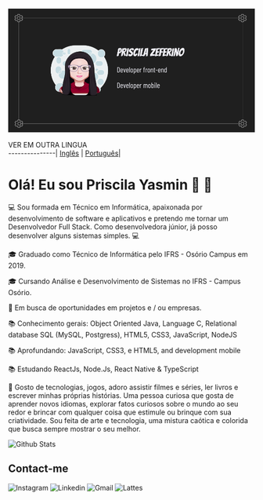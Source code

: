![](https://github.com/PriscilaZeferino/PriscilaZeferino/blob/master/cover.png)

VER EM OUTRA LINGUA   
---------------| 
[Inglês](https://github.com/PriscilaZeferino/PriscilaZeferino/)                            | 
[Português](https://github.com/PriscilaZeferino/PriscilaZeferino/blob/master/READMEPTBR.md)| 


# Olá! Eu sou Priscila Yasmin 👋 👋

:computer:  Sou formada em Técnico em Informática, apaixonada por desenvolvimento de software e aplicativos e pretendo me tornar um Desenvolvedor Full Stack. Como desenvolvedora júnior, já posso desenvolver alguns sistemas simples. :computer:

:mortar_board: Graduado como Técnico de Informática pelo IFRS - Osório Campus em 2019.

:mortar_board:  Cursando Análise e Desenvolvimento de Sistemas no IFRS - Campus Osório.

:office:  Em busca de oportunidades em projetos e / ou empresas.

:books:  Conhecimento gerais: Object Oriented Java, Language C, Relational database SQL (MySQL, Postgress), HTML5, CSS3, JavaScript, NodeJS

:books:  Aprofundando: JavaScript, CSS3, e HTML5, and development mobile

:books:  Estudando ReactJs, Node.Js, React Native & TypeScript

💬  Gosto de tecnologias, jogos, adoro assistir filmes e séries, ler livros e escrever minhas próprias histórias. Uma pessoa curiosa que gosta de aprender novos idiomas, explorar fatos curiosos sobre o mundo ao seu redor e brincar com qualquer coisa que estimule ou brinque com sua criatividade. Sou feita de arte e tecnologia, uma mistura caótica e colorida que busca sempre mostrar o seu melhor.
 
![Github Stats](https://github-readme-stats.vercel.app/api?username=priscilazeferino&show_icons=true&theme=midnight-purple)
<!--[![Top Langs](https://github-readme-stats.vercel.app/api/top-langs/?username=PriscilaZeferino&layout=compact&theme=midnight-purple&width:494&heigth:99%)](https://github.com/priscilazeferino/github-readme-stats)-->

## Contact-me

![Instagram](https://img.shields.io/badge/-Instagram-6a0dad?style=for-the-badge&logo=Instagram&logoColor=d0b4dc&link=https://www.instagram.com/devgirl_pri)
![Linkedin](https://img.shields.io/badge/-Linkedin-6a0dad?style=for-the-badge&logo=Linkedin&logoColor=d0b4dc&link=https://www.linkedin.com/in/priscila-yasmin-da-rocha-zeferino-594b5b175/)
![Gmail](https://img.shields.io/badge/-Gmail-6a0dad?style=for-the-badge&logo=Gmail&logoColor=d0b4dc&link=mailto:priscila.zeferino23@gmail.com)
![Lattes](https://img.shields.io/badge/-Lattes-6a0dad?style=for-the-badge&logo=Lattes&logoColor=d0b4dc&link=http://lattes.cnpq.br/0649886104585536)
